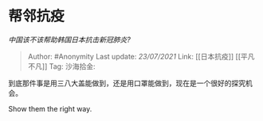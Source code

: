 # 帮邻抗疫
*中国该不该帮助韩国日本抗击新冠肺炎?*

> Author: #Anonymity
> Last update: *23/07/2021*
> Link: [[日本抗疫]] [[平凡不凡]]
> Tag:
> 沙海拾金:

到底那件事是用三八大盖能做到，还是用口罩能做到，现在是一个很好的探究机会。

Show them the right way.
